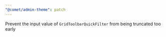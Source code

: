 ```yaml
---
"@comet/admin-theme": patch
---
```


Prevent the input value of `GridToolbarQuickFilter` from being truncated too early
